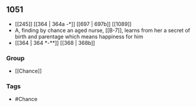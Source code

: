 ## 1051
- [[245]] [[364 | 364a -*]] [[697 | 697b]] [[1089]] 
- A, finding by chance an aged nurse, [[B-7]], learns from her a secret of birth and parentage which means happiness for him
- [[364 | 364 *-**]] [[368 | 368b]] 


### Group
- [[Chance]]

### Tags
- #Chance

